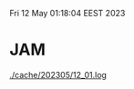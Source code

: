 Fri 12 May 01:18:04 EEST 2023
# JAM
<a href='./cache/202305/12_01.log'>./cache/202305/12_01.log</a>
